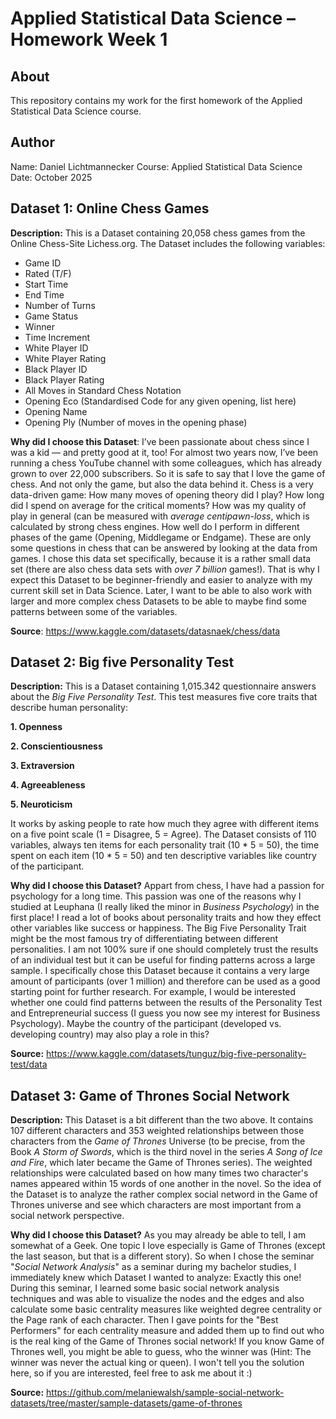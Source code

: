 # Applied Statistical Data Science – Homework Week 1

## About
This repository contains my work for the first homework of the Applied Statistical Data Science course.

## Author
Name: Daniel Lichtmannecker
Course: Applied Statistical Data Science  
Date: October 2025

## Dataset 1: Online Chess Games
**Description:** 
This is a Dataset containing 20,058 chess games from the Online Chess-Site Lichess.org. The Dataset includes the following variables: 
- Game ID
- Rated (T/F)
- Start Time
- End Time
- Number of Turns
- Game Status
- Winner
- Time Increment
- White Player ID
- White Player Rating
- Black Player ID
- Black Player Rating
- All Moves in Standard Chess Notation
- Opening Eco (Standardised Code for any given opening, list here)
- Opening Name
- Opening Ply (Number of moves in the opening phase)

**Why did I choose this Dataset**: 
I’ve been passionate about chess since I was a kid — and pretty good at it, too! For almost two years now, I’ve been running a chess YouTube channel with some colleagues, which has already grown to over 22,000 subscribers. So it is safe to say that I love the game of chess. And not only the game, but also the data behind it. Chess is a very data-driven game: How many moves of opening theory did I play? How long did I spend on average for the critical moments? How was my quality of play in general (can be measured with *average centipawn-loss*, which is calculated by strong chess engines. How well do I perform in different phases of the game (Opening, Middlegame or Endgame). These are only some questions in chess that can be answered by looking at the data from games. 
I chose this data set specifically, because it is a rather small data set (there are also chess data sets with *over 7 billion* games!). That is why I expect this Dataset to be beginner-friendly and easier to analyze with my current skill set in Data Science. Later, I want to be able to also work with larger and more complex chess Datasets to be able to maybe find some patterns between some of the variables.

**Source**: https://www.kaggle.com/datasets/datasnaek/chess/data

## Dataset 2: Big five Personality Test
**Description:** 
This is a Dataset containing 1,015.342 questionnaire answers about the *Big Five Personality Test*. This test measures five core traits that describe human personality:

**1. Openness**

**2. Conscientiousness**

**3. Extraversion**

**4. Agreeableness**

**5. Neuroticism**

It works by asking people to rate how much they agree with different items on a five point scale (1 = Disagree, 5 = Agree).
The Dataset consists of 110 variables, always ten items for each personality trait (10 * 5 = 50), the time spent on each item (10 * 5 = 50) and ten descriptive variables like country of the participant.

**Why did I choose this Dataset?**
Appart from chess, I have had a passion for psychology for a long time. This passion was one of the reasons why I studied at Leuphana (I really liked the minor in *Business Psychology*) in the first place! I read a lot of books about personality traits and how they effect other variables like success or happiness. The Big Five Personality Trait might be the most famous try of differentiating between different personalities. I am not 100% sure if one should completely trust the results of an individual test but it can be useful for finding patterns across a large sample. 
I specifically chose this Dataset because it contains a very large amount of participants (over 1 million) and therefore can be used as a good starting point for further research. For example, I would be interested whether one could find patterns between the results of the Personality Test and Entrepreneurial success (I guess you now see my interest for Business Psychology). Maybe the country of the participant (developed vs. developing country) may also play a role in this?

**Source:** https://www.kaggle.com/datasets/tunguz/big-five-personality-test/data

## Dataset 3: Game of Thrones Social Network
**Description:** 
This Dataset is a bit different than the two above. It contains 107 different characters and 353 weighted relationships between those characters from the *Game of Thrones* Universe (to be precise, from the Book *A Storm of Swords*, which is the third novel in the series *A Song of Ice and Fire*, which later became the Game of Thrones series). The weighted relationships were calculated based on how many times two character's names appeared within 15 words of one another in the novel. So the idea of the Dataset is to analyze the rather complex social netword in the Game of Thrones universe and see which characters are most important from a social network perspective. 

**Why did I choose this Dataset?** 
As you may already be able to tell, I am somewhat of a Geek. One topic I love especially is Game of Thrones (except the last season, but that is a different story). So when I chose the seminar "*Social Network Analysis*" as a seminar during my bachelor studies, I immediately knew which Dataset I wanted to analyze: Exactly this one!
During this seminar, I learned some basic social network analysis techniques and was able to visualize the nodes and the edges and also calculate some basic centrality measures like weighted degree centrality or the Page rank of each character. Then I gave points for the "Best Performers" for each centrality measure and added them up to find out who is the real king of the Game of Thrones social network! If you know Game of Thrones well, you might be able to guess, who the winner was (Hint: The winner was never the actual king or queen). I won't tell you the solution here, so if you are interested, feel free to ask me about it :)

**Source:** https://github.com/melaniewalsh/sample-social-network-datasets/tree/master/sample-datasets/game-of-thrones
